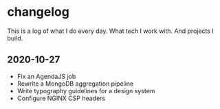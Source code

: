 # changelog

This is a log of what I do every day. What tech I work with. And projects I build.

## 2020-10-27
* Fix an AgendaJS job
* Rewrite a MongoDB aggregation pipeline
* Write typography guidelines for a design system
* Configure NGINX CSP headers
